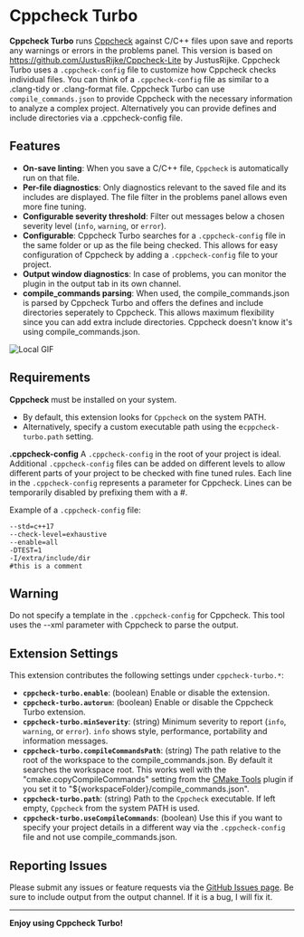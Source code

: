 # Cppcheck Turbo

**Cppcheck Turbo** runs [Cppcheck](https://cppcheck.sourceforge.net/) against C/C++ files upon save and reports any warnings or errors in the problems panel. This version is based on https://github.com/JustusRijke/Cppcheck-Lite by JustusRijke. Cppcheck Turbo uses a `.cppcheck-config` file to customize how Cppcheck checks individual files. You can think of a `.cppcheck-config` file as similar to a .clang-tidy or .clang-format file. Cppcheck Turbo can use `compile_commands.json` to provide Cppcheck with the necessary information to analyze a complex project. Alternatively you can provide defines and include directories via a .cppcheck-config file. 

## Features

- **On-save linting**: When you save a C/C++ file, `Cppcheck` is automatically run on that file.
- **Per-file diagnostics**: Only diagnostics relevant to the saved file and its includes are displayed. The file filter in the problems panel allows even more fine tuning. 
- **Configurable severity threshold**: Filter out messages below a chosen severity level (`info`, `warning`, or `error`).
- **Configurable**: Cppcheck Turbo searches for a `.cppcheck-config` file in the same folder or up as the file being checked. This allows for easy configuration of Cppcheck by adding a `.cppcheck-config` file to your project.
- **Output window diagnostics**: In case of problems, you can monitor the plugin in the output tab in its own channel. 
- **compile_commands parsing**: When used, the compile_commands.json is parsed by Cppcheck Turbo and offers the defines and include directories seperately to Cppcheck. This allows maximum flexibility since you can add extra include directories. Cppcheck doesn't know it's using compile_commands.json. 

![Local GIF](https://github.com/EmielEstievenart/Cppcheck-Turbo/blob/main/images/howTo.gif?raw=true)

## Requirements

 **Cppcheck** must be installed on your system.  
  - By default, this extension looks for `Cppcheck` on the system PATH.
  - Alternatively, specify a custom executable path using the e`cppcheck-turbo.path` setting.

 **.cppcheck-config**
A `.cppcheck-config` in the root of your project is ideal. Additional `.cppcheck-config` files can be added on different levels to allow different parts of your project to be checked with fine tuned rules. Each line in the `.cppcheck-config` represents a parameter for Cppcheck. Lines can be temporarily disabled by prefixing them with a #. 

Example of a `.cppcheck-config` file: 
```
--std=c++17
--check-level=exhaustive
--enable=all
-DTEST=1
-I/extra/include/dir
#this is a comment
```
## Warning 
Do not specify a template in the `.cppcheck-config` for Cppcheck. This tool uses the --xml parameter with Cppcheck to parse the output. 

## Extension Settings

This extension contributes the following settings under `cppcheck-turbo.*`:

- **`cppcheck-turbo.enable`**: (boolean) Enable or disable the extension.  
- **`cppcheck-turbo.autorun`**: (boolean) Enable or disable the Cppcheck Turbo extension.  
- **`cppcheck-turbo.minSeverity`**: (string) Minimum severity to report (`info`, `warning`, or `error`).  `info` shows style, performance, portability and information messages.
- **`cppcheck-turbo.compileCommandsPath`**: (string) The path relative to the root of the workspace to the compile_commands.json. By default it searches the workspace root. This works well with the "cmake.copyCompileCommands" setting from the [CMake Tools](https://marketplace.visualstudio.com/items?itemName=ms-vscode.cmake-tools) plugin if you set it to "${workspaceFolder}/compile_commands.json".
- **`cppcheck-turbo.path`**: (string) Path to the `Cppcheck` executable. If left empty, `Cppcheck` from the system PATH is used.
- **`cppcheck-turbo.useCompileCommands`**: (boolean) Use this if you want to specify your project details in a different way via the `.cppcheck-config` file and not use compile_commands.json. 

## Reporting Issues
Please submit any issues or feature requests via the [GitHub Issues page](https://github.com/EmielEstievenart/Cppcheck-Turbo/issues). Be sure to include output from the output channel. If it is a bug, I will fix it. 

---

**Enjoy using Cppcheck Turbo!**
